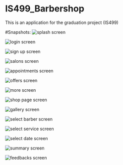 # IS499_Barbershop
This is an application for the graduation project (IS499)

#Snapshots:
![splash screen](/Images/splash.jpg)

![login screen](/Images/login.jpg)

![sign up screen](/Images/create_account.jpg)

![salons screen](/Images/salons.jpg)

![appointments screen](/Images/appointments.jpg)

![offers screen](/Images/offers.jpg)

![more screen](/Images/more.jpg)

![shop page screen](/Images/shop_page.jpg)

![gallery screen](/Images/gallery.jpg)

![select barber screen](/Images/select_barbers.jpg)

![select service screen](/Images/select_service.jpg)

![select date screen](/Images/select_date.jpg)

![summary screen](/Images/summary.jpg)

![feedbacks screen](/Images/feedbacks.jpg)
